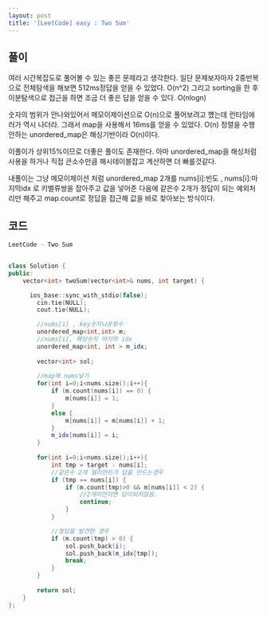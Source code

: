 ```yaml
---
layout: post
title: '[LeetCode] easy : Two Sum'
---
```


## 풀이

여러 시간복잡도로 풀어볼 수 있는 좋은 문제라고 생각한다.
일단 문제보자마자 2중반복으로 전체탐색을 해보면 512ms정답을 얻을 수 있었다. O(n^2)
그리고 sorting을 한 후 이분탐색으로 접근을 하면 조금 더 좋은 답을 얻을 수 있다. O(nlogn)

숫자의 범위가 안나와있어서 메모이제이션으로 O(n)으로 풀어보려고 헀는데 런타임에러가 역시 나더라.
그래서 map을 사용해서 16ms를 얻을 수 있었다. O(n)
정렬을 수행안하는 unordered_map은 해싱기반이라 O(n)이다.

이풀이가 상위15%이므로 더좋은 풀이도 존재한다.
아마 unordered_map을 해싱처럼 사용을 하거나 직접 큰소수만큼 해시테이블잡고 계산하면 더 빠를것같다.

내풀이는 그냥 메모이제이션 처럼
unordered_map 2개를  nums[i]:빈도 , nums[i]:마지막idx 로 키밸류쌍을 잡아주고 값을 넣어준 다음에 
같은수 2개가 정답이 되는 예외처리만 해주고 map.count로 정답을 접근해 값을 바로 찾아보는 방식이다.


## 코드

```cpp
LeetCode - Two Sum


class Solution {
public:
    vector<int> twoSum(vector<int>& nums, int target) {

      ios_base::sync_with_stdio(false);
	    cin.tie(NULL);
	    cout.tie(NULL);

        //nums[i] , key숫자나온횟수
        unordered_map<int,int> m;
        //nums[i], 해당숫자 마지막 idx
        unordered_map<int, int > m_idx;
        
        vector<int> sol;
        
        //map에 nums넣기
        for(int i=0;i<nums.size();i++){
            if (m.count(nums[i]) == 0) {
			    m[nums[i]] = 1;
		    }
		    else {
			    m[nums[i]] = m[nums[i]] + 1;
		    }
		    m_idx[nums[i]] = i;
        }   
        
        for(int i=0;i<nums.size();i++){
            int tmp = target - nums[i];
		    //같은수 2개 엘리먼트가 답을 만드는경우
		    if (tmp == nums[i]) {
			    if (m.count(tmp)>0 && m[nums[i]] < 2) {
				    //2개미만이면 답이되지않음.
				    continue;
			    }
		    }

		    //정답을 발견한 경우
		    if (m.count(tmp) > 0) {
			    sol.push_back(i);
			    sol.push_back(m_idx[tmp]);
                break;
		    }
        }
        
        return sol;
    }
};
```
